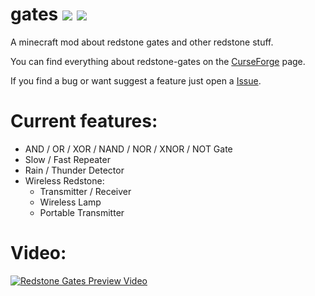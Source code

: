 gates [![](http://cf.way2muchnoise.eu/redstone-gates.svg)](https://www.curseforge.com/minecraft/mc-mods/redstone-gates) [![](http://cf.way2muchnoise.eu/versions/redstone-gates.svg)](https://www.curseforge.com/minecraft/mc-mods/redstone-gates/files)
===========================
A minecraft mod about redstone gates and other redstone stuff.

You can find everything about redstone-gates on the [CurseForge](https://www.curseforge.com/minecraft/mc-mods/redstone-gates/files) page.

If you find a bug or want suggest a feature just open a [Issue](https://github.com/SE7-KN8/gates/issues/new/choose).

Current features:
===========
 - AND / OR / XOR / NAND / NOR / XNOR / NOT Gate
 - Slow / Fast Repeater
 - Rain / Thunder Detector
 - Wireless Redstone:
   - Transmitter / Receiver
   - Wireless Lamp
   - Portable Transmitter


Video:
=========
[![Redstone Gates Preview Video](http://i3.ytimg.com/vi/6tk_as-4ObE/maxresdefault.jpg)](https://www.youtube.com/watch?v=6tk_as-4ObE)
